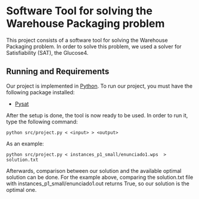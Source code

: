# Software Tool for solving the Warehouse Packaging problem

This project consists of a software tool for solving the Warehouse Packaging problem. In order to solve this problem, we used a solver for Satisfiability (SAT), the Glucose4.

## Running and Requirements

Our project is implemented in [Python](https://www.python.org/downloads/). To run our project, you must have the following package installed:
* [Pysat](https://pypi.org/project/pysat/)

After the setup is done, the tool is now ready to be used. In order to run it, type the following command:

```
python src/project.py < <input> > <output>
```

As an example:

```
python src/project.py < instances_p1_small/enunciado1.wps  > solution.txt
```

Afterwards, comparison between our solution and the available optimal solution can be done. For the example above, comparing the solution.txt file with instances_p1_small/enunciado1.out returns True,
so our solution is the optimal one.

